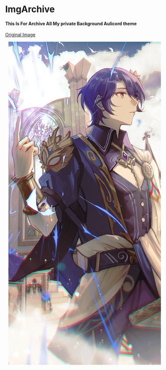 # ImgArchive
<h4>This Is For Archive All My private Background Aulicord theme</h4>
<a href="https://wall.alphacoders.com/big.php?i=1350874">Original Image</a>
<p align=center><img src="cropped-8192-5120-1350874.png"</p>
